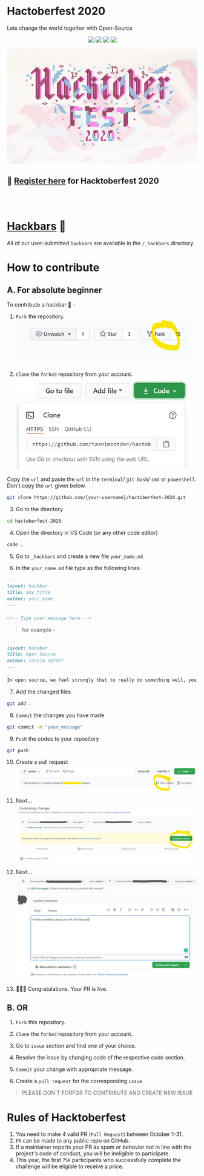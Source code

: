 # Hactoberfest 2020

Lets change the world together with Open-Source

<p align="center">
  <a><img src="https://img.shields.io/github/labels/tasnimzotder/hactoberfest-2020/hacktoberfest?style=flat-square" /></a>
  <a><img src="https://img.shields.io/github/hacktoberfest/2020/tasnimzotder/hactoberfest-2020?style=flat-square" /></a>
  <a><img src="https://img.shields.io/github/issues/tasnimzotder/hactoberfest-2020?style=flat-square" /></a>
  <a><img src="https://img.shields.io/github/issues-pr/tasnimzotder/hactoberfest-2020?style=flat-square" /></a>
</p>

![Hacktoberfest](/assets/hacktoberfest.jpg)

## 📝 [Register here](https://hacktoberfest.digitalocean.com/) for Hacktoberfest 2020

<br>
<br>

# [Hackbars](https://tasnimzotder.github.io/hactoberfest-2020/hackbars) 🍫

All of our user-submitted `hackbars` are available in the `/_hackbars` directory.


# How to contribute

## A. For absolute beginner

To contribute a hackbar 🍫 - 

1. `Fork` the repository.
![Fork](/assets/fork.jpg)

2. `Clone` the `forked` repository from your account.
![Clone](/assets/clone.jpg)

Copy the `url` and paste the `url` in the `terminal`/ `git bash`/ `cmd` or `powershell`.
Don't copy the `url` given below.

```bash
git clone https://github.com/{your-username}/hactoberfest-2020.git
```

3. Go to the directory
```bash
cd hactoberfest-2020
```

4. Open the directory in VS Code (or any other code editor)
```bash
code .
```

5. Go to `_hackbars` and create a new file `your_name.md`

6. In the `your_name.md` file type as the following lines.
```markdown
---
layout: hackbar
title: any_title
author: your_name
---

<!-- Type your message here -->
```
> for example -

```markdown
---
layout: hackbar
title: Open Source
author: Tasnim Zotder
---

In open source, we feel strongly that to really do something well, you have to get a lot of people involved.
```

7. Add the changed files
```bash
git add .
```

8. `Commit` the changes you have made
```bash
git commit -m "your_message"
```

9. `Push` the codes to your repository
```bash
git push
```

10. Create a pull request
![PR](/assets/PR.jpg)

11. Next...
![PR](/assets/PR_1.jpg)

12. Next...
![PR](/assets/PR_2.jpg)

13. 🎉🎉🎉 Congratulations. Your PR is live.

## B. OR

1. `Fork` this repository.

2. `Clone` the `forked` repository from your account.

3. Go to `issue` section and find one of your choice.

4. Resolve the issue by changing code of the respective code section.

5. `Commit` your change with appropriate message.

6. Create a `pull request` for the corresponding `issue`

> PLEASE DON'T FORFOR TO CONTRIBUTE AND CREATE NEW ISSUE

# Rules of Hacktoberfest

1. You need to make 4 valid PR (`Pull Request`) between October 1-31.
1. `PR` can be made to any public repo on GitHub.
1. If a maintainer reports your PR as spam or behavior not in line with the project's code of conduct, you will be ineligible to participate.
1. This year, the first `75K` participants who successfully complete the challenge will be eligible to receive a price.
